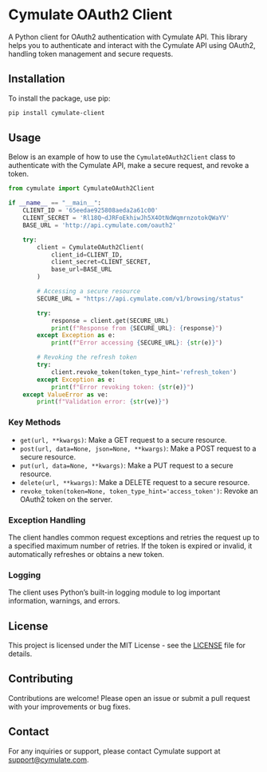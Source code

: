 # Cymulate OAuth2 Client

A Python client for OAuth2 authentication with Cymulate API. This library helps you to authenticate and interact with the Cymulate API using OAuth2, handling token management and secure requests.

## Installation

To install the package, use pip:

```bash
pip install cymulate-client
```

## Usage

Below is an example of how to use the `CymulateOAuth2Client` class to authenticate with the Cymulate API, make a secure request, and revoke a token.

```python
from cymulate import CymulateOAuth2Client

if __name__ == "__main__":
    CLIENT_ID = '65eedae925808aeda2a61c00'
    CLIENT_SECRET = 'Rl18Q~dJRFoEkhiwJh5X4OtNdWqmrnzotokQWaYV'
    BASE_URL = 'http://api.cymulate.com/oauth2' 

    try:
        client = CymulateOAuth2Client(
            client_id=CLIENT_ID,
            client_secret=CLIENT_SECRET,
            base_url=BASE_URL
        )

        # Accessing a secure resource
        SECURE_URL = "https://api.cymulate.com/v1/browsing/status"

        try:
            response = client.get(SECURE_URL)
            print(f"Response from {SECURE_URL}: {response}")
        except Exception as e:
            print(f"Error accessing {SECURE_URL}: {str(e)}")

        # Revoking the refresh token
        try:
            client.revoke_token(token_type_hint='refresh_token')
        except Exception as e:
            print(f"Error revoking token: {str(e)}")
    except ValueError as ve:
        print(f"Validation error: {str(ve)}")
```

### Key Methods

- `get(url, **kwargs)`: Make a GET request to a secure resource.
- `post(url, data=None, json=None, **kwargs)`: Make a POST request to a secure resource.
- `put(url, data=None, **kwargs)`: Make a PUT request to a secure resource.
- `delete(url, **kwargs)`: Make a DELETE request to a secure resource.
- `revoke_token(token=None, token_type_hint='access_token')`: Revoke an OAuth2 token on the server.

### Exception Handling

The client handles common request exceptions and retries the request up to a specified maximum number of retries. If the token is expired or invalid, it automatically refreshes or obtains a new token.

### Logging

The client uses Python’s built-in logging module to log important information, warnings, and errors.

## License

This project is licensed under the MIT License - see the [LICENSE](LICENSE) file for details.

## Contributing

Contributions are welcome! Please open an issue or submit a pull request with your improvements or bug fixes.

## Contact

For any inquiries or support, please contact Cymulate support at [support@cymulate.com](mailto:support@cymulate.com).
